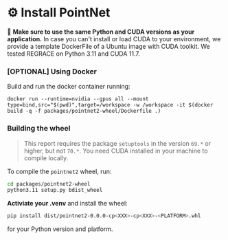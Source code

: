 # ⚙️ Install PointNet


📣 **Make sure to use the same Python and CUDA versions as your application.**  In case you can't install or load CUDA to your environment, we provide a template DockerFile of a Ubuntu image with CUDA toolkit. We tested REGRACE on Python 3.11 and CUDA 11.7.

### [OPTIONAL] Using Docker

Build and run the docker container running:

```
docker run --runtime=nvidia --gpus all --mount type=bind,src="$(pwd)",target=/workspace -w /workspace -it $(docker build -q -f packages/pointnet2-wheel/Dockerfile .)
```


### Building the wheel

> This report requires the package `setuptools` in the version `69.*` or higher, but not `70.*`. You need CUDA installed in your machine to compile locally.

To compile the `pointnet2` wheel, run:
```bash
cd packages/pointnet2-wheel
python3.11 setup.py bdist_wheel
```

**Activiate your .venv** and  install the wheel:
```bash
pip install dist/pointnet2-0.0.0-cp<XXX>-cp<XXX>-<PLATFORM>.whl
```
for your Python version and platform.